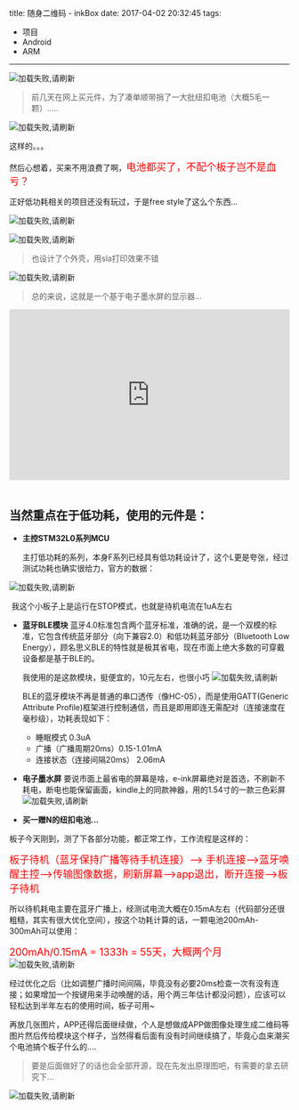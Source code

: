 title: 随身二维码 - inkBox
date: 2017-04-02 20:32:45
tags:
- 项目
- Android
- ARM
------


![加载失败,请刷新](/img/inkbox12.jpg)
> 前几天在网上买元件，为了凑单顺带捎了一大批纽扣电池（大概5毛一颗）.....

![加载失败,请刷新](/img/inkbox01.jpg)

这样的。。。

然后心想着，买来不用浪费了啊，<font color="#ff0000" size = "4px">电池都买了，不配个板子岂不是血亏？</font>  

正好低功耗相关的项目还没有玩过，于是free style了这么个东西...
<!--more-->
![加载失败,请刷新](/img/inkbox10.jpg)

![加载失败,请刷新](/img/inkbox03.jpg)

> 也设计了个外壳，用sla打印效果不错

![加载失败,请刷新](/img/inkbox04.jpg)

> 总的来说，这就是一个基于电子墨水屏的显示器...



<div style="height: 0;padding-bottom: 61%;position: relative;">
<iframe width="560" height="315" src="http://player.youku.com/embed/XMjg3Nzk1Mjc1Mg" frameborder="0" allowfullscreen="" style="position: absolute;height: 100%;width: 100%;"></iframe>
</div>  

<br />



## 当然重点在于低功耗，使用的元件是：

* **主控STM32L0系列MCU**

  主打低功耗的系列，本身F系列已经具有低功耗设计了，这个L更是夸张，经过测试功耗也确实很给力，官方的数据：

![加载失败,请刷新](/img/inkbox06.png)

​	我这个小板子上是运行在STOP模式，也就是待机电流在1uA左右



* **蓝牙BLE模块**
  蓝牙4.0标准包含两个蓝牙标准，准确的说，是一个双模的标准，它包含传统蓝牙部分（向下兼容2.0）和低功耗蓝牙部分（Bluetooth Low Energy），顾名思义BLE的特性就是极其省电，现在市面上绝大多数的可穿戴设备都是基于BLE的。

  我使用的是这款模块，挺便宜的，10元左右，也很小巧
  ![加载失败,请刷新](/img/inkbox07.jpg)

  BLE的蓝牙模块不再是普通的串口透传（像HC-05），而是使用GATT(Generic Attribute Profile)框架进行控制通信，而且是即用即连无需配对（连接速度在毫秒级），功耗表现如下：

  - 睡眠模式 0.3uA    
  - 广播（广播周期20ms）0.15-1.01mA    
  - 连接状态（连接间隔20ms） 2.06mA     


* **电子墨水屏**
  要说市面上最省电的屏幕是啥，e-ink屏幕绝对是首选，不刷新不耗电，断电也能保留画面，kindle上的同款神器，用的1.54寸的一款三色彩屏
   ![加载失败,请刷新](/img/inkbox08.jpg)


* **买一赠N的纽扣电池...**


板子今天刚到，测了下各部分功能，都正常工作，工作流程是这样的：

<font color="#ff0000" size = "4px">板子待机（蓝牙保持广播等待手机连接）--> 手机连接-->蓝牙唤醒主控-->传输图像数据，刷新屏幕-->app退出，断开连接-->板子待机</font>  

所以待机耗电主要在蓝牙广播上，经测试电流大概在0.15mA左右（代码部分还很粗糙，其实有很大优化空间），按这个功耗计算的话，一颗电池200mAh-300mAh可以使用：

<font color="#ff0000" size = "4px">200mAh/0.15mA = 1333h = 55天，大概两个月</font>  
  ![加载失败,请刷新](/img/inkbox09.jpg)

经过优化之后（比如调整广播时间间隔，毕竟没有必要20ms检查一次有没有连接；如果增加一个按键用来手动唤醒的话，用个两三年估计都没问题），应该可以轻松达到半年左右的使用时间，板子可用~

再放几张图片，APP还得后面继续做，个人是想做成APP做图像处理生成二维码等图片然后传给模块这个样子，当然得看后面有没有时间继续搞了，毕竟心血来潮买个电池搞个板子什么的....

> 要是后面做好了的话也会全部开源，现在先发出原理图吧，有需要的拿去研究下...

 ![加载失败,请刷新](/img/inkbox13.png)